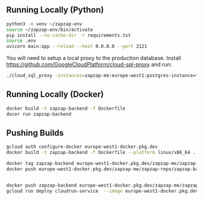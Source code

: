 ## Running Locally (Python)

```bash
python3 -m venv ~/zapzap-env
source ~/zapzap-env/bin/activate
pip install --no-cache-dir -r requirements.txt
source .env
uvicorn main:app --reload --host 0.0.0.0 --port 2121
```
You will need to setup a local proxy to the production database. Install https://github.com/GoogleCloudPlatform/cloud-sql-proxy and run: 
```bash
./cloud_sql_proxy -instances=zapzap-me:europe-west1:postgres-instance=tcp:127.0.0.1:5432
```

## Running Locally (Docker)

```bash
docker build -t zapzap-backend -f Dockerfile
docer run zapzap-backend
```

## Pushing Builds

```bash
gcloud auth configure-docker europe-west1-docker.pkg.dev
docker build -t zapzap-backend -f Dockerfile --platform linux/x86_64 .

docker tag zapzap-backend europe-west1-docker.pkg.dev/zapzap-me/zapzap-repo/zapzap-backend:latest
docker push europe-west1-docker.pkg.dev/zapzap-me/zapzap-repo/zapzap-backend:latest


docker push zapzap-backend europe-west1-docker.pkg.dev/zapzap-me/zapzap-repo/zapzap-backend
gcloud run deploy cloudrun-service  --image europe-west1-docker.pkg.dev/zapzap-me/zapzap-repo/zapzap-backend
```

